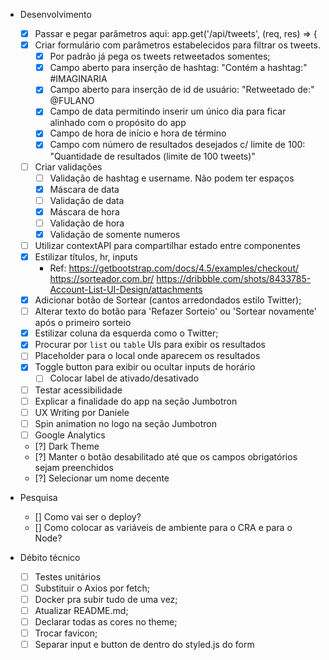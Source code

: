 - Desenvolvimento
  - [x] Passar e pegar parâmetros aqui: app.get('/api/tweets', (req, res) => {
  - [x] Criar formulário com parâmetros estabelecidos para filtrar os tweets.
    - [x] Por padrão já pega os tweets retweetados somentes;
    - [x] Campo aberto para inserção de hashtag: "Contém a hashtag:" #IMAGINARIA
    - [x] Campo aberto para inserção de id de usuário: "Retweetado de:" @FULANO
    - [x] Campo de data permitindo inserir um único dia para ficar alinhado com o propósito do app
    - [x] Campo de hora de início e hora de término
    - [x] Campo com número de resultados desejados c/ limite de 100: "Quantidade de resultados (limite de 100 tweets)"
  - [ ] Criar validações
    - [ ] Validação de hashtag e username. Não podem ter espaços
    - [x] Máscara de data
    - [ ] Validação de data
    - [x] Máscara de hora
    - [ ] Validação de hora
    - [x] Validação de somente numeros
  - [ ] Utilizar contextAPI para compartilhar estado entre componentes
  - [x] Estilizar títulos, hr, inputs
    - Ref: 
      https://getbootstrap.com/docs/4.5/examples/checkout/
      https://sorteador.com.br/
      https://dribbble.com/shots/8433785-Account-List-UI-Design/attachments
  - [x] Adicionar botão de Sortear (cantos arredondados estilo Twitter);
  - [ ] Alterar texto do botão para 'Refazer Sorteio' ou 'Sortear novamente' após o primeiro sorteio
  - [x] Estilizar coluna da esquerda como o Twitter;
  - [x] Procurar por `list` ou `table` UIs para exibir os resultados
  - [ ] Placeholder para o local onde aparecem os resultados
  - [x] Toggle button para exibir ou ocultar inputs de horário
    - [ ] Colocar label de ativado/desativado
  - [ ] Testar acessibilidade
  - [ ] Explicar a finalidade do app na seção Jumbotron
  - [ ] UX Writing por Daniele
  - [ ] Spin animation no logo na seção Jumbotron
  - [ ] Google Analytics
  - [?] Dark Theme
  - [?] Manter o botão desabilitado até que os campos obrigatórios sejam preenchidos
  - [?] Selecionar um nome decente

- Pesquisa
  - [] Como vai ser o deploy?
  - [] Como colocar as variáveis de ambiente para o CRA e para o Node?

- Débito técnico
  - [ ] Testes unitários
  - [ ] Substituir o Axios por fetch;
  - [ ] Docker pra subir tudo de uma vez;
  - [ ] Atualizar README.md;
  - [ ] Declarar todas as cores no theme;
  - [ ] Trocar favicon;
  - [ ] Separar input e button de dentro do styled.js do form